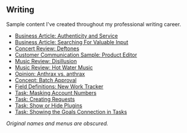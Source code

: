 ## Writing

Sample content I've created throughout my professional writing career. 

* [Business Article: Authenticity and Service](opinion/authenticity_and_service.md)
* [Business Article: Searching For Valuable Input](searching_for_valuable_input.md)
* [Concert Review: Deftones](reviews/deftones_concert.md)
* [Customer Communication Sample: Product Editor](01_customer_communication_sample.md)
* [Music Review: Disillusion](reviews/disillusion_gloria.md)
* [Music Review: Hot Water Music](reviews/hot_water_music_caution.md)
* [Opinion: Anthrax vs. anthrax](opinion/anthrax_vs_anthrax.md)
* [Concept: Batch Approval](04_software_update.md)
* [Field Definitions: New Work Tracker](Field_Definitions_new_work_tracker.md)
* [Task: Masking Account Numbers](02_masking_account_numbers.md)
* [Task: Creating Requests](03_procedural_task.md)
* [Task: Show or Hide Plugins](show_or_hide_plugins_within_a_task.md)
* [Task: Showing the Goals Connection in Tasks](Showing_the_Goals_Connection_in_Tasks.md) 

*Original names and menus are obscured.*
